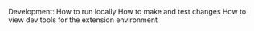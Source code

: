 Development:
How to run locally
How to make and test changes
How to view dev tools for the extension environment
